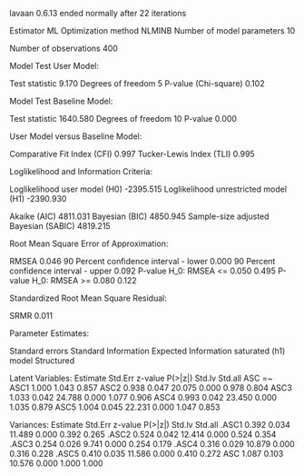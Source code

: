 lavaan 0.6.13 ended normally after 22 iterations

  Estimator                                         ML
  Optimization method                           NLMINB
  Number of model parameters                        10

  Number of observations                           400

Model Test User Model:
                                                      
  Test statistic                                 9.170
  Degrees of freedom                                 5
  P-value (Chi-square)                           0.102

Model Test Baseline Model:

  Test statistic                              1640.580
  Degrees of freedom                                10
  P-value                                        0.000

User Model versus Baseline Model:

  Comparative Fit Index (CFI)                    0.997
  Tucker-Lewis Index (TLI)                       0.995

Loglikelihood and Information Criteria:

  Loglikelihood user model (H0)              -2395.515
  Loglikelihood unrestricted model (H1)      -2390.930
                                                      
  Akaike (AIC)                                4811.031
  Bayesian (BIC)                              4850.945
  Sample-size adjusted Bayesian (SABIC)       4819.215

Root Mean Square Error of Approximation:

  RMSEA                                          0.046
  90 Percent confidence interval - lower         0.000
  90 Percent confidence interval - upper         0.092
  P-value H_0: RMSEA <= 0.050                    0.495
  P-value H_0: RMSEA >= 0.080                    0.122

Standardized Root Mean Square Residual:

  SRMR                                           0.011

Parameter Estimates:

  Standard errors                             Standard
  Information                                 Expected
  Information saturated (h1) model          Structured

Latent Variables:
                   Estimate  Std.Err  z-value  P(>|z|)   Std.lv  Std.all
  ASC =~                                                                
    ASC1              1.000                               1.043    0.857
    ASC2              0.938    0.047   20.075    0.000    0.978    0.804
    ASC3              1.033    0.042   24.788    0.000    1.077    0.906
    ASC4              0.993    0.042   23.450    0.000    1.035    0.879
    ASC5              1.004    0.045   22.231    0.000    1.047    0.853

Variances:
                   Estimate  Std.Err  z-value  P(>|z|)   Std.lv  Std.all
   .ASC1              0.392    0.034   11.489    0.000    0.392    0.265
   .ASC2              0.524    0.042   12.414    0.000    0.524    0.354
   .ASC3              0.254    0.026    9.741    0.000    0.254    0.179
   .ASC4              0.316    0.029   10.879    0.000    0.316    0.228
   .ASC5              0.410    0.035   11.586    0.000    0.410    0.272
    ASC               1.087    0.103   10.576    0.000    1.000    1.000

